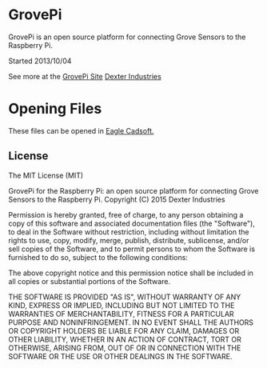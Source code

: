 GrovePi
=======

GrovePi is an open source platform for connecting Grove Sensors to the Raspberry Pi.

Started 2013/10/04

See more at the [GrovePi Site](http://dexterindustries.com/GrovePi/)
[Dexter Industries](http://www.dexterindustries.com)

Opening Files
=======

These files can be opened in [Eagle Cadsoft.](http://www.cadsoftusa.com/)  


## License

The MIT License (MIT)

GrovePi for the Raspberry Pi: an open source platform for connecting Grove Sensors to the Raspberry Pi.
Copyright (C) 2015  Dexter Industries

Permission is hereby granted, free of charge, to any person obtaining a copy
of this software and associated documentation files (the "Software"), to deal
in the Software without restriction, including without limitation the rights
to use, copy, modify, merge, publish, distribute, sublicense, and/or sell
copies of the Software, and to permit persons to whom the Software is
furnished to do so, subject to the following conditions:

The above copyright notice and this permission notice shall be included in
all copies or substantial portions of the Software.

THE SOFTWARE IS PROVIDED "AS IS", WITHOUT WARRANTY OF ANY KIND, EXPRESS OR
IMPLIED, INCLUDING BUT NOT LIMITED TO THE WARRANTIES OF MERCHANTABILITY,
FITNESS FOR A PARTICULAR PURPOSE AND NONINFRINGEMENT. IN NO EVENT SHALL THE
AUTHORS OR COPYRIGHT HOLDERS BE LIABLE FOR ANY CLAIM, DAMAGES OR OTHER
LIABILITY, WHETHER IN AN ACTION OF CONTRACT, TORT OR OTHERWISE, ARISING FROM,
OUT OF OR IN CONNECTION WITH THE SOFTWARE OR THE USE OR OTHER DEALINGS IN
THE SOFTWARE.